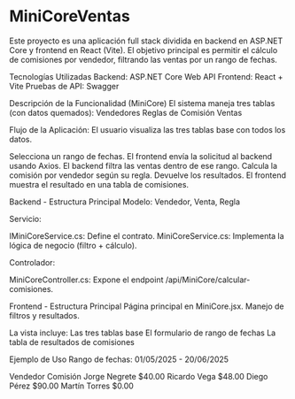 # MiniCoreVentas

Este proyecto es una aplicación full stack dividida en backend en ASP.NET Core y frontend en React (Vite). El objetivo principal es permitir el cálculo de comisiones por vendedor, filtrando las ventas por un rango de fechas.

Tecnologías Utilizadas
Backend: ASP.NET Core Web API
Frontend: React + Vite
Pruebas de API: Swagger

Descripción de la Funcionalidad (MiniCore)
El sistema maneja tres tablas (con datos quemados):
Vendedores
Reglas de Comisión
Ventas

Flujo de la Aplicación:
El usuario visualiza las tres tablas base con todos los datos.

Selecciona un rango de fechas.
El frontend envía la solicitud al backend usando Axios.
El backend filtra las ventas dentro de ese rango.
Calcula la comisión por vendedor según su regla.
Devuelve los resultados.
El frontend muestra el resultado en una tabla de comisiones.

Backend - Estructura Principal
Modelo: Vendedor, Venta, Regla

Servicio:

IMiniCoreService.cs: Define el contrato.
MiniCoreService.cs: Implementa la lógica de negocio (filtro + cálculo).

Controlador:

MiniCoreController.cs: Expone el endpoint /api/MiniCore/calcular-comisiones.

Frontend - Estructura Principal
Página principal en MiniCore.jsx.
Manejo de filtros y resultados.

La vista incluye:
Las tres tablas base
El formulario de rango de fechas
La tabla de resultados de comisiones

Ejemplo de Uso
Rango de fechas: 01/05/2025 - 20/06/2025

Vendedor	Comisión
Jorge Negrete	$40.00
Ricardo Vega	$48.00
Diego Pérez	$90.00
Martín Torres	$0.00
